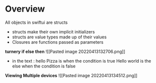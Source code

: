 # Overview
All objects in swiftui are structs 
- structs make their own implicit initializers 
- structs are value types made up of their values 
- Closures are functions passed as parameters 

**turnery if else then**
![[Pasted image 20220413132706.png]]

- in the text :
	  hello Pizza is when the condition is true 
	  Hello world is the else when the condition is false 


**Viewing Multiple devices**
![[Pasted image 20220413134512.png]]